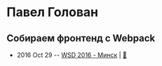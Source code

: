 # Павел Голован

## Собираем фронтенд с Webpack
- 2016 Oct 29 -- [WSD 2016 - Минск](https://www.youtube.com/watch?v=uSYN9Fign-s)  | [:notebook:](https://wsd.events/2016/10/29/pres/webpack/)  
